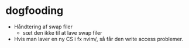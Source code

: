 # dogfooding

- Håndtering af swap filer
  - sœt den ikke til at lave swap filer
- Hvis man laver en ny CS i fx nvim/, så får den write access problemer.
